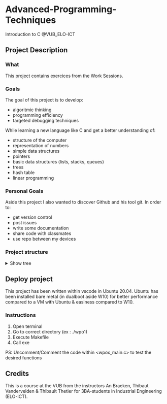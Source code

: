 # Advanced-Programming-Techniques
Introduction to C @VUB_ELO-ICT

## Project Description

### What
This project contains exercices from the Work Sessions. 

### Goals
The goal of this project is to develop:
- algoritmic thinking 
- programming efficiency
- targeted debugging techniques

While learning a new language like C and get a better understanding of:
- structure of the computer
- representation of numbers
- simple data structures
- pointers
- basic data structures (lists, stacks, queues)
- trees
- hash table
- linear programming

### Personal Goals
Aside this project I also wanted to discover Github and his tool git.
In order to:
- get version control
- post issues
- write some documentation
- share code with classmates 
- use repo between my devices

### Project structure

<details>
  <summary>Show tree</summary>
"""  
.
├── README.md
├── sandbox
│   ├── Makefile
│   ├── README.md
│   └── src
│       └── sandbox.c
├── wpo1
│   ├── Makefile
│   └── src
│       ├── lib_matrix.h
│       ├── lib_str.h
│       ├── matrixconv.c
│       ├── matrixmul.c
│       ├── strcat.c
│       ├── strcntdel.c
│       ├── strcpos.c
│       ├── strcpy.c
│       ├── strfree.c
│       ├── strlen.c
│       ├── strsplit.c
│       └── wpo1_main.c
│   
├── wpo2
│   ├── files
│   │   └── config.txt
│   ├── Makefile
│   └── src
│       ├── area.c
│       ├── bitdecomp.c
│       ├── countchar.c
│       ├── fancyprint.c
│       ├── readconfigfile.c
│       ├── readoperation.c
│       ├── wpo2_lib.h
│       └── wpo2_main.c
│   
├── wpo3
│   ├── Makefile
│   └── src
│       ├── bitdecomp2.c
│       ├── floatingpointemulator.c
│       ├── wpo3_lib.h
│       └── wpo3_main.c
│   
├── wpo4
│   ├── Makefile
│   └── src
│       ├── dequeue.c
│       ├── dequeuelq.c
│       ├── enqueue.c
│       ├── enqueuelq.c
│       ├── enqueuelqsorted.c
│       ├── initlinkedqueue.c
│       ├── popstack.c
│       ├── pushstack.c
│       ├── readrb.c
│       ├── wpo4_lib.h
│       ├── wpo4_main.c
│       └── writerb.c
│   
└── wpo5
    ├── Makefile
    └── src
        ├── dijkstra.c
        ├── wpo5_lib.h
        └── wpo5_main.c
"""
</details>

## Deploy project
This project has been written within vscode in Ubuntu 20.04.
Ubuntu has been installed bare metal (in dualboot aside W10) for better performance compared to a VM with Ubuntu & easiness compared to W10.

### Instructions
1. Open terminal
2. Go to correct directory (ex : ./wpo1)
3. Execute Makefile
4. Call exe

PS: Uncomment/Comment the code within <wpox_main.c> to test the desired functions

## Credits 
This is a course at the VUB from the instructors An Braeken, Thibaut Vandervelden & Thibault Thetier for 3BA-students in Industrial Engineering (ELO-ICT).

